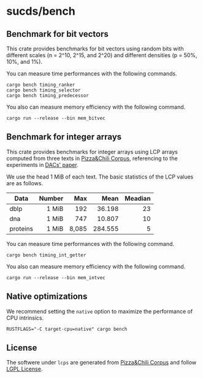 # sucds/bench

## Benchmark for bit vectors

This crate provides benchmarks for bit vectors using random bits
with different scales (n = 2^10, 2^15, and 2^20)
and different densities (p = 50\%, 10\%, and 1\%).

You can measure time performances with the following commands.

```console
cargo bench timing_ranker
cargo bench timing_selector
cargo bench timing_predecessor
```

You also can measure memory efficiency with the following command.

```console
cargo run --release --bin mem_bitvec
```

## Benchmark for integer arrays

This crate provides benchmarks for integer arrays
using LCP arrays computed from three texts
in [Pizza&Chili Corpus](http://pizzachili.dcc.uchile.cl/texts.html),
referencing to the experiments
in [DACs' paper](https://www.sciencedirect.com/science/article/abs/pii/S0306457312001094).

We use the head 1 MiB of each text.
The basic statistics of the LCP values are as follows.

| Data     | Number |   Max |    Mean | Meadian |
| -------- | -----: | ----: | ------: | ------: |
| dblp     |  1 MiB |   192 |  36.198 |      23 |
| dna      |  1 MiB |   747 |  10.807 |      10 |
| proteins |  1 MiB | 8,085 | 284.555 |       5 |

You can measure time performances with the following command.

```console
cargo bench timing_int_getter
```

You also can measure memory efficiency with the following command.

```console
cargo run --release --bin mem_intvec
```

## Native optimizations

We recommend setting the `native` option to maximize the performance of CPU intrinsics.

```console
RUSTFLAGS="-C target-cpu=native" cargo bench
```

## License

The softwere under `lcps` are generated from [Pizza&Chili Corpus](http://pizzachili.dcc.uchile.cl/texts.html) and follow [LGPL License](https://www.gnu.org/licenses/lgpl-3.0.html).
